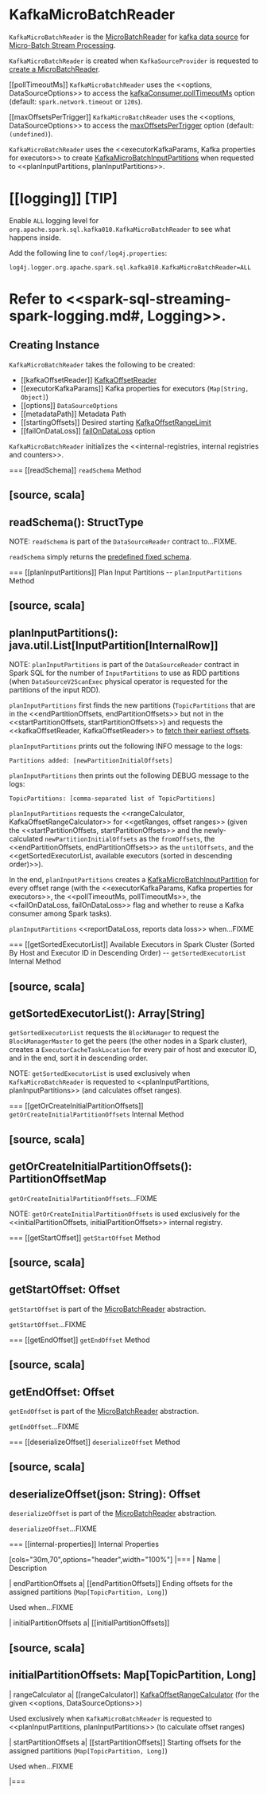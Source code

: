 # KafkaMicroBatchReader

`KafkaMicroBatchReader` is the [MicroBatchReader](../../spark-sql-streaming-MicroBatchReader.md) for [kafka data source](index.md) for [Micro-Batch Stream Processing](../../micro-batch-stream-processing.md).

`KafkaMicroBatchReader` is created when `KafkaSourceProvider` is requested to [create a MicroBatchReader](KafkaSourceProvider.md#createMicroBatchReader).

[[pollTimeoutMs]]
`KafkaMicroBatchReader` uses the <<options, DataSourceOptions>> to access the [kafkaConsumer.pollTimeoutMs](index.md#kafkaConsumer.pollTimeoutMs) option (default: `spark.network.timeout` or `120s`).

[[maxOffsetsPerTrigger]]
`KafkaMicroBatchReader` uses the <<options, DataSourceOptions>> to access the [maxOffsetsPerTrigger](index.md#maxOffsetsPerTrigger) option (default: `(undefined)`).

`KafkaMicroBatchReader` uses the <<executorKafkaParams, Kafka properties for executors>> to create [KafkaMicroBatchInputPartitions](KafkaMicroBatchInputPartition.md) when requested to <<planInputPartitions, planInputPartitions>>.

[[logging]]
[TIP]
====
Enable `ALL` logging level for `org.apache.spark.sql.kafka010.KafkaMicroBatchReader` to see what happens inside.

Add the following line to `conf/log4j.properties`:

```
log4j.logger.org.apache.spark.sql.kafka010.KafkaMicroBatchReader=ALL
```

Refer to <<spark-sql-streaming-spark-logging.md#, Logging>>.
====

## Creating Instance

`KafkaMicroBatchReader` takes the following to be created:

* [[kafkaOffsetReader]] [KafkaOffsetReader](KafkaOffsetReader.md)
* [[executorKafkaParams]] Kafka properties for executors (`Map[String, Object]`)
* [[options]] `DataSourceOptions`
* [[metadataPath]] Metadata Path
* [[startingOffsets]] Desired starting [KafkaOffsetRangeLimit](KafkaOffsetRangeLimit.md)
* [[failOnDataLoss]] [failOnDataLoss](index.md#failOnDataLoss) option

`KafkaMicroBatchReader` initializes the <<internal-registries, internal registries and counters>>.

=== [[readSchema]] `readSchema` Method

[source, scala]
----
readSchema(): StructType
----

NOTE: `readSchema` is part of the `DataSourceReader` contract to...FIXME.

`readSchema` simply returns the [predefined fixed schema](index.md#schema).

=== [[planInputPartitions]] Plan Input Partitions -- `planInputPartitions` Method

[source, scala]
----
planInputPartitions(): java.util.List[InputPartition[InternalRow]]
----

NOTE: `planInputPartitions` is part of the `DataSourceReader` contract in Spark SQL for the number of `InputPartitions` to use as RDD partitions (when `DataSourceV2ScanExec` physical operator is requested for the partitions of the input RDD).

`planInputPartitions` first finds the new partitions (`TopicPartitions` that are in the <<endPartitionOffsets, endPartitionOffsets>> but not in the <<startPartitionOffsets, startPartitionOffsets>>) and requests the <<kafkaOffsetReader, KafkaOffsetReader>> to
[fetch their earliest offsets](KafkaOffsetReader.md#fetchEarliestOffsets).

`planInputPartitions` prints out the following INFO message to the logs:

```text
Partitions added: [newPartitionInitialOffsets]
```

`planInputPartitions` then prints out the following DEBUG message to the logs:

```
TopicPartitions: [comma-separated list of TopicPartitions]
```

`planInputPartitions` requests the <<rangeCalculator, KafkaOffsetRangeCalculator>> for <<getRanges, offset ranges>> (given the <<startPartitionOffsets, startPartitionOffsets>> and the newly-calculated `newPartitionInitialOffsets` as the `fromOffsets`, the <<endPartitionOffsets, endPartitionOffsets>> as the `untilOffsets`, and the <<getSortedExecutorList, available executors (sorted in descending order)>>).

In the end, `planInputPartitions` creates a [KafkaMicroBatchInputPartition](KafkaMicroBatchInputPartition.md) for every offset range (with the <<executorKafkaParams, Kafka properties for executors>>, the <<pollTimeoutMs, pollTimeoutMs>>, the <<failOnDataLoss, failOnDataLoss>> flag and whether to reuse a Kafka consumer among Spark tasks).

`planInputPartitions` <<reportDataLoss, reports data loss>> when...FIXME

=== [[getSortedExecutorList]] Available Executors in Spark Cluster (Sorted By Host and Executor ID in Descending Order) -- `getSortedExecutorList` Internal Method

[source, scala]
----
getSortedExecutorList(): Array[String]
----

`getSortedExecutorList` requests the `BlockManager` to request the `BlockManagerMaster` to get the peers (the other nodes in a Spark cluster), creates a `ExecutorCacheTaskLocation` for every pair of host and executor ID, and in the end, sort it in descending order.

NOTE: `getSortedExecutorList` is used exclusively when `KafkaMicroBatchReader` is requested to <<planInputPartitions, planInputPartitions>> (and calculates offset ranges).

=== [[getOrCreateInitialPartitionOffsets]] `getOrCreateInitialPartitionOffsets` Internal Method

[source, scala]
----
getOrCreateInitialPartitionOffsets(): PartitionOffsetMap
----

`getOrCreateInitialPartitionOffsets`...FIXME

NOTE: `getOrCreateInitialPartitionOffsets` is used exclusively for the <<initialPartitionOffsets, initialPartitionOffsets>> internal registry.

=== [[getStartOffset]] `getStartOffset` Method

[source, scala]
----
getStartOffset: Offset
----

`getStartOffset` is part of the [MicroBatchReader](../../spark-sql-streaming-MicroBatchReader.md#getStartOffset) abstraction.

`getStartOffset`...FIXME

=== [[getEndOffset]] `getEndOffset` Method

[source, scala]
----
getEndOffset: Offset
----

`getEndOffset` is part of the [MicroBatchReader](../../spark-sql-streaming-MicroBatchReader.md#getEndOffset) abstraction.

`getEndOffset`...FIXME

=== [[deserializeOffset]] `deserializeOffset` Method

[source, scala]
----
deserializeOffset(json: String): Offset
----

`deserializeOffset` is part of the [MicroBatchReader](../../spark-sql-streaming-MicroBatchReader.md#deserializeOffset) abstraction.

`deserializeOffset`...FIXME

=== [[internal-properties]] Internal Properties

[cols="30m,70",options="header",width="100%"]
|===
| Name
| Description

| endPartitionOffsets
a| [[endPartitionOffsets]] Ending offsets for the assigned partitions (`Map[TopicPartition, Long]`)

Used when...FIXME

| initialPartitionOffsets
a| [[initialPartitionOffsets]]

[source, scala]
----
initialPartitionOffsets: Map[TopicPartition, Long]
----

| rangeCalculator
a| [[rangeCalculator]] [KafkaOffsetRangeCalculator](KafkaOffsetRangeCalculator.md) (for the given <<options, DataSourceOptions>>)

Used exclusively when `KafkaMicroBatchReader` is requested to <<planInputPartitions, planInputPartitions>> (to calculate offset ranges)

| startPartitionOffsets
a| [[startPartitionOffsets]] Starting offsets for the assigned partitions (`Map[TopicPartition, Long]`)

Used when...FIXME

|===
